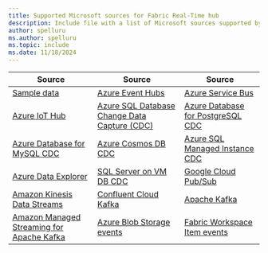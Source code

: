 ```yaml
---
title: Supported Microsoft sources for Fabric Real-Time hub
description: Include file with a list of Microsoft sources supported by Fabric Real-Time hub.
author: spelluru
ms.author: spelluru
ms.topic: include
ms.date: 11/18/2024
---
```


| Source | Source | Source | 
| ------ | ------ | ------ | 
| [Sample data](../add-source-sample-data.md) | [Azure Event Hubs](../add-source-azure-event-hubs.md) | [Azure Service Bus](../add-source-azure-service-bus.md) |
| [Azure IoT Hub](../add-source-azure-iot-hub.md) | [Azure SQL Database Change Data Capture (CDC)](../add-source-azure-sql-database-cdc.md) | [Azure Database for PostgreSQL CDC](../add-source-postgresql-database-cdc.md) | 
| [Azure Database for MySQL CDC](../add-source-mysql-database-cdc.md) | [Azure Cosmos DB CDC](../add-source-mysql-database-cdc.md) | [Azure SQL Managed Instance CDC](../add-source-azure-sql-managed-instance-cdc.md) | 
| [Azure Data Explorer](../add-source-azure-data-explorer.md) | [SQL Server on VM DB CDC](../add-source-sql-server-on-vm-db-cdc.md) | [Google Cloud Pub/Sub](../add-source-google-cloud-pub-sub.md) | 
| [Amazon Kinesis Data Streams](../add-source-amazon-kinesis-data-streams.md) | [Confluent Cloud Kafka](../add-source-confluent-kafka.md) | [Apache Kafka](../add-source-apache-kafka.md) | 
| [Amazon Managed Streaming for Apache Kafka](../add-source-amazon-managed-streaming-for-kafka.md) | [Azure Blob Storage events](../get-azure-blob-storage-events.md) | [Fabric Workspace Item events](../create-streams-fabric-workspace-item-events.md) | 
